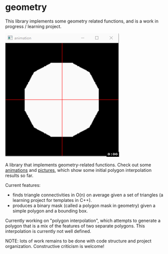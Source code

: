 # geometry

This library implements some geometry related functions, and is a work in progress / learning project.

![demo.gif](/animations/animation_poly_test_002.gif)

A library that implements geometry-related functions. Check out some [animations](/animations/) and [pictures](pictures), which show some initial polygon interpolation results so far.

Current features:
* finds triangle connectivities in O(n) on average given a set of triangles (a learning project for templates in C++).
* produces a binary mask (called a polygon mask in geometry) given a simple polygon and a bounding box.

Currently working on "polygon interpolation", which attempts to generate a polygon that is a mix of the features of two separate polygons. This interpolation is currently not well defined.

NOTE: lots of work remains to be done with code structure and project organization. Constructive criticism is welcome!
